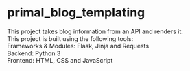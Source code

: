 # primal_blog_templating
This project takes blog information from an API and renders it. 
<br>
This project is built using the following tools:
<br>
Frameworks & Modules: Flask, Jinja and Requests
<br>
Backend: Python 3
<br>
Frontend: HTML, CSS and JavaScript
<br>
